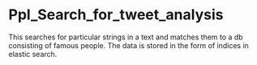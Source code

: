 # Ppl_Search_for_tweet_analysis
This searches for particular strings in a text and matches them to a db consisting of famous people. The data is stored in the form of indices in elastic search.
